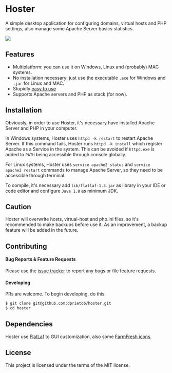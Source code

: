 # Hoster

A simple desktop application for configuring domains, virtual hosts and PHP settings, also manage 
some Apache Server basics statistics.

![](https://i.ibb.co/y4Z6krF/hoster.png)

## Features

- Multiplatform: you can use it on Windows, Linux and (probably) MAC systems.
- No installation necessary: just use the executable `.exe` for Windows and `.jar` for Linux and MAC.
- Stupidly [easy to use](https://github.com/dprietob/hoster#usage)
- Supports Apache servers and PHP as stack (for now).

## Installation

Obviously, in order to use Hoster, it's necessary have installed Apache Server 
and PHP in your computer. 

In Windows systems, Hoster uses `httpd -k restart` to restart Apache Server. 
If this command fails, Hoster runs `httpd -k install` which register Apache
as a Service in the system. This can be avoided if `httpd.exe` is added to
`PATH` being accessible through console globally.

For Linux systems, Hoster uses `service apache2 status` and `service apache2 restart`
commands to manage Apache Server, so they need to be accessible through terminal.

To compile, it's necessary add `lib/flatlaf-1.3.jar` as library in your IDE or
code editor and configure `Java 1.8` as minimum JDK.

## Caution

Hoster will overwrite hosts, virtual-host and php.ini files, so it's recommended 
to make backups before use it. As an improvement, a backup feature will be added
in the future.

## Contributing

#### Bug Reports & Feature Requests

Please use the [issue tracker](https://github.com/dprietob/hoster/issues) to report 
any bugs or file feature requests.

#### Developing

PRs are welcome. To begin developing, do this:

```bash
$ git clone git@github.com:dprietob/hoster.git
$ cd hoster
```

## Dependencies

Hoster use [FlatLaf](https://github.com/JFormDesigner/FlatLaf) to GUI customization, 
also some [FarmFresh icons](https://www.fatcow.com/free-icons). 

## License

This project is licensed under the terms of the MIT license.
